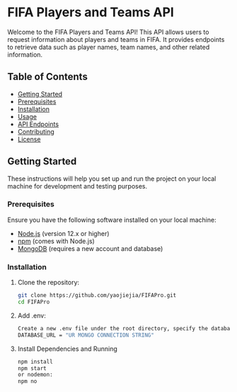 # FIFA Players and Teams API

Welcome to the FIFA Players and Teams API! This API allows users to request information about players and teams in FIFA. It provides endpoints to retrieve data such as player names, team names, and other related information.

## Table of Contents

- [Getting Started](#getting-started)
- [Prerequisites](#prerequisites)
- [Installation](#installation)
- [Usage](#usage)
- [API Endpoints](#api-endpoints)
- [Contributing](#contributing)
- [License](#license)

## Getting Started

These instructions will help you set up and run the project on your local machine for development and testing purposes.

### Prerequisites

Ensure you have the following software installed on your local machine:

- [Node.js](https://nodejs.org/) (version 12.x or higher)
- [npm](https://www.npmjs.com/) (comes with Node.js)
- [MongoDB](https://www.mongodb.com/) (requires a new account and database)

### Installation

1. Clone the repository:

   ```sh
   git clone https://github.com/yaojiejia/FIFAPro.git
   cd FIFAPro
2. Add .env:
   ```sh
   Create a new .env file under the root directory, specify the database URL as the following:
   DATABASE_URL = "UR MONGO CONNECTION STRING"
3. Install Dependencies and Running

   ```sh
   npm install
   npm start
   or nodemon:
   npm no
   

